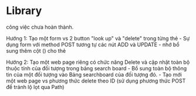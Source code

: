 # Library

công việc chưa hoàn thành.

Hướng 1: Tạo một form vs 2 button "look up" và "delete" trong từng thẻ <tr>
    - Sự dụng form với method POST tương tự các nút ADD và UPDATE
    - nhớ bổ sung thêm cột (<td>) cho thẻ <th>

Hướng 2: Tạo một web page riêng có chức năng Delete và cập nhật toàn bộ thuộc tính của đối tượng trong bảng search board
    - Bổ sung toàn bộ thông tin của một đối tượng vào Bảng searchboard của đối tượng đó.
    - Tạo mới một web page vs phương thức delete theo ID (sử dụng phương thức POST để tránh lộ lọt qua Path)
    
